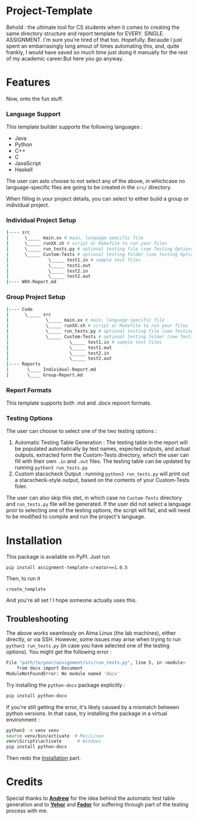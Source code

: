 # Project-Template
Behold : the ultimate tool for CS students when it comes to creating the same directory structure and report template for EVERY. SINGLE. ASSIGNMENT. I'm sure you're tired of that too. Hopefully. Becaude I just spent an embarrasingly long amout of times automating this, and, quite frankly, I would have saved so much time just doing it manually for the rest of my academic career.But here you go anyway. 

# Features 

Now, onto the fun stuff. 

### Language Support
This template builder supports the following languages : 
- Java 
- Python 
- C++
- C 
- JavaScript 
- Haskell

The user can aslo choose to not select any of the above, in whichcase no language-specific files are going to be created in the `src/` directory. 

When filling in your project details, you can select to either build a group or individual project. 
### Individual Project Setup
```bash
|---- src
|      \_____ main.xx # main, language-specific file
|      \_____ runXX.sh # script or Makefile to run your files
|      \_____ run_tests.py # optional testing file (see Testing Options)
|      \_____ Custom-Tests # optional testing folder (see Testing Options)
|               \_____ test1.in # sample test files 
|               \_____ test1.out
|               \_____ test2.in
|               \_____ test2.out
|---- W0X-Report.md
```
### Group Project Setup
```bash
|---- Code
|      \_____ src
|              \_____ main.xx # main, language-specific file
|              \_____ runXX.sh # script or Makefile to run your files
|              \_____ run_tests.py # optional testing file (see Testing Options)
|              \_____ Custom-Tests # optional testing folder (see Testing Options)
|                       \_____ test1.in # sample test files 
|                       \_____ test1.out
|                       \_____ test2.in
|                       \_____ test2.out
|---- Reports 
|       \____ Individual-Report.md
|       \____ Group-Report.md
```

### Report Formats 
This template supports both .md and .docx repoort formats.

### Testing Options
The user can choose to select one of the two testing options : 

1. Automatic Testing Table Generation : The testing table in the report will be populated automatically by test names, expected outputs, and actual outputs, extracted form the Custom-Tests directory, which the user can fill with their own `.in` and `.out` files. The testing table can be updated by running `python3 run_tests.py`
2. Custom stacscheck Output : running `python3 run_tests.py` will print out a stacscheck-style output, based on the contents of your Custom-Tests foler.

The user can also skip this stet, in which case no `Custom-Tests` directory and `run_tests.py` file will be generated. If the user did not select a language proir to selecting one of the testing options, the script will fail, and will need to be modified to compile and run the project's language. 

# Installation 
This package is available on PyPI. Just run
```
pip install assignment-template-creator==1.0.5
```
Then, to run it
```
create_template
```
And you're all set ! I hope someone actually uses this.

## Troubleshooting 
The above works seamlessly on Alma Linux (the lab machines), either directly, or via SSH. However, some issues may arise when trying to run `python3 run_tests.py` (in case you have selected one of the testing options). You might get the following error : 
```bash
File "path/to/your/assignment/src/run_tests.py", line 5, in <module>
    from docx import Document
ModuleNotFoundError: No module named 'docx'
```
Try installing the `python-docx` package explicitly :
```bash
pip install python-docx
```
If you're still getting the error, it's likely caused by a mismatch between python versions. In that case, try installing the package in a virtual environment : 
```bash
python3 -m venv venv 
source venv/bin/activate  # Mac/Linux
venv\Scripts\activate      # Windows
pip install python-docx
```
Then redo the [Installation](#installation) part.  

# Credits
Special thanks to **[Andrew](https://github.com/ThatOtherAndrew)** for the idea behind the automatic test table generation and to **[Yehor](https://github.com/YehorBoiar)** and **[Fedor](https://github.com/DrPepper1337)** for suffering through part of the testing process with me.  
